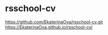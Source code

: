# rsschool-cv
https://github.com/EkaterinaOva/rsschool-cv.git
https://EkaterinaOva.github.io/rsschool-cv/
